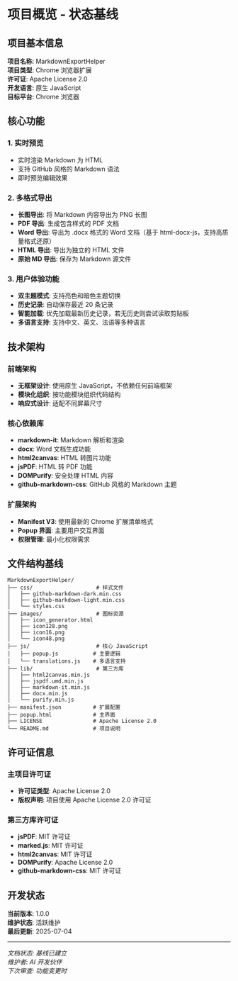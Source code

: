 # 项目概览 - 状态基线

## 项目基本信息

**项目名称**: MarkdownExportHelper  
**项目类型**: Chrome 浏览器扩展  
**许可证**: Apache License 2.0  
**开发语言**: 原生 JavaScript  
**目标平台**: Chrome 浏览器  

## 核心功能

### 1. 实时预览
- 实时渲染 Markdown 为 HTML
- 支持 GitHub 风格的 Markdown 语法
- 即时预览编辑效果

### 2. 多格式导出
- **长图导出**: 将 Markdown 内容导出为 PNG 长图
- **PDF 导出**: 生成包含样式的 PDF 文档
- **Word 导出**: 导出为 .docx 格式的 Word 文档（基于 html-docx-js，支持高质量格式还原）
- **HTML 导出**: 导出为独立的 HTML 文件
- **原始 MD 导出**: 保存为 Markdown 源文件

### 3. 用户体验功能
- **双主题模式**: 支持亮色和暗色主题切换
- **历史记录**: 自动保存最近 20 条记录
- **智能加载**: 优先加载最新历史记录，若无历史则尝试读取剪贴板
- **多语言支持**: 支持中文、英文、法语等多种语言

## 技术架构

### 前端架构
- **无框架设计**: 使用原生 JavaScript，不依赖任何前端框架
- **模块化组织**: 按功能模块组织代码结构
- **响应式设计**: 适配不同屏幕尺寸

### 核心依赖库
- **markdown-it**: Markdown 解析和渲染
- **docx**: Word 文档生成功能
- **html2canvas**: HTML 转图片功能
- **jsPDF**: HTML 转 PDF 功能
- **DOMPurify**: 安全处理 HTML 内容
- **github-markdown-css**: GitHub 风格的 Markdown 主题

### 扩展架构
- **Manifest V3**: 使用最新的 Chrome 扩展清单格式
- **Popup 界面**: 主要用户交互界面
- **权限管理**: 最小化权限需求

## 文件结构基线

```
MarkdownExportHelper/
├── css/                    # 样式文件
│   ├── github-markdown-dark.min.css
│   ├── github-markdown-light.min.css
│   └── styles.css
├── images/                 # 图标资源
│   ├── icon_generator.html
│   ├── icon128.png
│   ├── icon16.png
│   └── icon48.png
├── js/                     # 核心 JavaScript
│   ├── popup.js           # 主要逻辑
│   └── translations.js    # 多语言支持
├── lib/                    # 第三方库
│   ├── html2canvas.min.js
│   ├── jspdf.umd.min.js
│   ├── markdown-it.min.js
│   ├── docx.min.js
│   └── purify.min.js
├── manifest.json          # 扩展配置
├── popup.html             # 主界面
├── LICENSE                # Apache License 2.0
└── README.md              # 项目说明
```

## 许可证信息

### 主项目许可证
- **许可证类型**: Apache License 2.0
- **版权声明**: 项目使用 Apache License 2.0 许可证

### 第三方库许可证
- **jsPDF**: MIT 许可证
- **marked.js**: MIT 许可证
- **html2canvas**: MIT 许可证
- **DOMPurify**: Apache License 2.0
- **github-markdown-css**: MIT 许可证

## 开发状态

**当前版本**: 1.0.0  
**维护状态**: 活跃维护  
**最后更新**: 2025-07-04  

---

*文档状态: 基线已建立*  
*维护者: AI 开发伙伴*  
*下次审查: 功能变更时* 